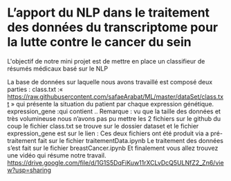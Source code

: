 # L’apport du NLP dans le traitement des données du transcriptome pour la lutte contre le cancer du sein 

L'objectif de notre mini projet est de mettre en place un classifieur de résumés médicaux basé sur le NLP


La base de données sur laquelle nous avons travaillé est composé deux parties :
class.txt :« https://raw.githubusercontent.com/safaeArabat/ML/master/dataSet/class.txt » qui présente la situation du patient par chaque expression génétique. 
expression_gene  :qui contient ..
Remarque : vu que la taille des données et très volumineuse nous n’avons pas pu mettre les 2 fichiers sur le github du coup le fichier class.txt se trouve sur le dossier dataset et le fichier expression_gene est sur le lien :
Ces deux fichiers ont été produit via a pré-traitement fait sur le fichier traitementData.ipynb
Le traitement des données s’est fait sur le fichier breastCancer.ipynb
Et finalement vous allez trouvez une vidéo qui résume notre travail.
https://drive.google.com/file/d/1G1S5DqFiKuw11rXCLvDcQ5ULNfZ2_Zn6/view?usp=sharing
